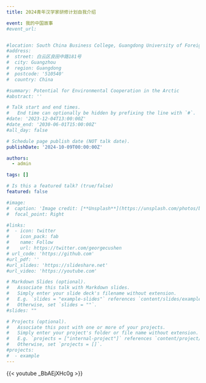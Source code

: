 ```yaml
---
title: 2024青年汉学家研修计划自我介绍

event: 我的中国故事
#event_url: 


#location: South China Business College, Guangdong University of Foreign Studies (SCBC)
#address:
#  street: 白云区良田中路181号
#  city: Guangzhou
#  region: Guangdong
#  postcode: '510540'
#  country: China

#summary: Potential for Environmental Cooperation in the Arctic
#abstract: ''

# Talk start and end times.
#   End time can optionally be hidden by prefixing the line with `#`.
#date: '2023-12-04T13:00:00Z'
#date_end: '2030-06-01T15:00:00Z'
#all_day: false

# Schedule page publish date (NOT talk date).
publishDate: '2024-10-09T00:00:00Z'

authors:
  - admin

tags: []

# Is this a featured talk? (true/false)
featured: false

#image:
#  caption: 'Image credit: [**Unsplash**](https://unsplash.com/photos/bzdhc5b3Bxs)'
#  focal_point: Right

#links:
#  - icon: twitter
#    icon_pack: fab
#    name: Follow
#    url: https://twitter.com/georgecushen
# url_code: 'https://github.com'
#url_pdf: ''
#url_slides: 'https://slideshare.net'
#url_video: 'https://youtube.com'

# Markdown Slides (optional).
#   Associate this talk with Markdown slides.
#   Simply enter your slide deck's filename without extension.
#   E.g. `slides = "example-slides"` references `content/slides/example-slides.md`.
#   Otherwise, set `slides = ""`.
#slides: ""

# Projects (optional).
#   Associate this post with one or more of your projects.
#   Simply enter your project's folder or file name without extension.
#   E.g. `projects = ["internal-project"]` references `content/project/deep-learning/index.md`.
#   Otherwise, set `projects = []`.
#projects:
#  - example
---
```


{{< youtube _BbAEjXHc0g >}}
